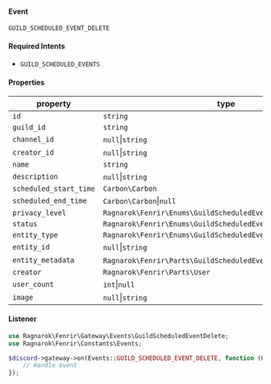 #### Event
`GUILD_SCHEDULED_EVENT_DELETE`

#### Required Intents
- `GUILD_SCHEDULED_EVENTS`

#### Properties
|property|type|
|--------|----|
|`id`|`string`|
|`guild_id`|`string`|
|`channel_id`|`null`&#124;`string`|
|`creator_id`|`null`&#124;`string`|
|`name`|`string`|
|`description`|`null`&#124;`string`|
|`scheduled_start_time`|`Carbon\Carbon`|
|`scheduled_end_time`|`Carbon\Carbon`&#124;`null`|
|`privacy_level`|`Ragnarok\Fenrir\Enums\GuildScheduledEventPrivacyLevel`|
|`status`|`Ragnarok\Fenrir\Enums\GuildScheduledEventStatus`|
|`entity_type`|`Ragnarok\Fenrir\Enums\GuildScheduledEventEntityType`|
|`entity_id`|`null`&#124;`string`|
|`entity_metadata`|`Ragnarok\Fenrir\Parts\GuildScheduledEventEntityMetadata`&#124;`null`|
|`creator`|`Ragnarok\Fenrir\Parts\User`|
|`user_count`|`int`&#124;`null`|
|`image`|`null`&#124;`string`|

#### Listener
```php
use Ragnarok\Fenrir\Gateway\Events\GuildScheduledEventDelete;
use Ragnarok\Fenrir\Constants\Events;

$discord->gateway->on(Events::GUILD_SCHEDULED_EVENT_DELETE, function (GuildScheduledEventDelete $event) {
    // Handle event
});
```
